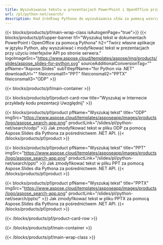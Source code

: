 ```yaml
---
title: Wyszukiwanie tekstu w prezentacjach PowerPoint i OpenOffice przy użyciu języka Python
url: /pl/python-net/search/
description: Kod źródłowy Pythona do wyszukiwania słów za pomocą wzorca w prezentacjach PowerPoint i OpenOffice™
---
```


{{< blocks/products/pf/main-wrap-class isAutogenPage="true">}}
{{< blocks/products/pf/upper-banner h1="Wyszukuj tekst w dokumentach PowerPoint i OpenOffice za pomocą Pythona" h2="Twórz własne aplikacje w języku Python, aby wyszukiwać i modyfikować tekst w prezentacjach przy użyciu interfejsów API po stronie serwera." logoImageSrc="https://www.aspose.cloud/templates/aspose/img/products/slides/aspose_slides-for-python.svg" sourceAdditionalConversionTag="" pfName="Aspose.Slides" subTitlepfName="for Python via .NET" downloadUrl="" fileiconsmall1="PPT" fileiconsmall2="PPTX" fileiconsmall3="ODP" >}}

{{< blocks/products/pf/main-container >}}

{{< blocks/products/pf/product-card-row title="Wyszukaj w Internecie przykłady kodu prezentacji Uwzględnij" >}}

{{< blocks/products/pf/product pfName="Wyszukaj tekst" title="ODP" imgSrc="https://www.aspose.cloud/templates/asposeapp/images/products/logo/aspose_search-app.png" productLink="/slides/pl/python-net/search/odp/" >}}
Jak zmodyfikować tekst w pliku ODP za pomocą Aspose.Slides dla Pythona za pośrednictwem .NET API.
{{< /blocks/products/pf/product >}}

{{< blocks/products/pf/product pfName="Wyszukaj tekst" title="PPT" imgSrc="https://www.aspose.cloud/templates/asposeapp/images/products/logo/aspose_search-app.png" productLink="/slides/pl/python-net/search/ppt/" >}}
Jak zmodyfikować tekst w pliku PPT za pomocą Aspose.Slides dla Pythona za pośrednictwem .NET API.
{{< /blocks/products/pf/product >}}

{{< blocks/products/pf/product pfName="Wyszukaj tekst" title="PPTX" imgSrc="https://www.aspose.cloud/templates/asposeapp/images/products/logo/aspose_search-app.png" productLink="/slides/pl/python-net/search/pptx/" >}}
Jak zmodyfikować tekst w pliku PPTX za pomocą Aspose.Slides dla Pythona za pośrednictwem .NET API.
{{< /blocks/products/pf/product >}}



{{< /blocks/products/pf/product-card-row >}}

{{< /blocks/products/pf/main-container >}}
    
{{< /blocks/products/pf/main-wrap-class >}}
